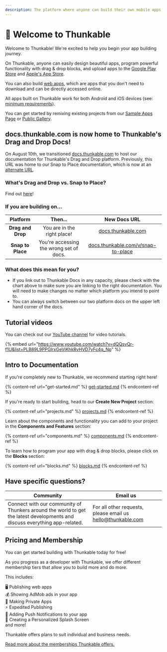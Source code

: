 ```yaml
---
description: The platform where anyone can build their own mobile apps.
---
```


# 👋 Welcome to Thunkable

Welcome to Thunkable! We're excited to help you begin your app building journey.

On Thunkable, anyone can easily design beautiful apps, program powerful functionality with drag & drop blocks, and upload apps to the [Google Play Store](publish-to-play-store-android.md) and [Apple's App Store](publish-to-app-store-ios/).

You can also build [web apps](https://docs.thunkable.com/publish-as-a-web-app-pro), which are apps that you don't need to download and can be directly accessed online.&#x20;

All apps built on Thunkable work for both Android and iOS devices (see:[ minimum requirements](assets.md)).&#x20;

You can get started by remixing existing projects from our [Sample Apps Page](https://docs.thunkable.com/sample-apps) or [Public Gallery](https://docs.thunkable.com/public-gallery).

## docs.thunkable.com is now home to Thunkable's Drag and Drop Docs!

On August 10th, we transitioned [docs.thunkable.com](https://docs.thunkable.com) to host our documentation for Thunkable's Drag and Drop platform. Previously, this URL was home to our Snap to Place documentation, which is now at an [alternate URL](https://docs.thunkable.com/v/snap-to-place).

### **What's Drag and Drop vs. Snap to Place?**

Find out [here](https://docs.thunkable.com/v/snap-to-place/)!

### **If you are building on...**

|      Platform     |                  Then...                 |                                                  New Docs URL                                                 |
| :---------------: | :--------------------------------------: | :-----------------------------------------------------------------------------------------------------------: |
| **Drag and Drop** |        You are in the right place!       |                                [docs.thunkable.com](https://docs.thunkable.com)                               |
| **Snap to Place** | You're accessing the wrong set of docs.  | [docs.thunkable.com/v/snap-to-place](https://app.gitbook.com/o/-LAn5sG4mFK2i\_t-TiD1/s/Ue3rgJfvQYLrpDR1HfWv/) |

### **What does this mean for you?**

* If you link out to Thunkable Docs in any capacity, please check with the chart above to make sure you are linking to the right documentation. You will need to make changes no matter which platform you intend to point to.
* You can always switch between our two platform docs on the upper left hand corner of the docs.

## Tutorial videos

You can check out our [YouTube channel](https://www.youtube.com/channel/UCTVZRyybOCDBL2zLXSeQVsw) for video tutorials.

{% embed url="https://www.youtube.com/watch?v=dQQsvQr-f1U&list=PLB89L9PPGIrxGeViKhkRvHVD7yFc4q_Np" %}

## Intro to Documentation

If you're completely new to Thunkable, we recommend starting right here!

{% content-ref url="get-started.md" %}
[get-started.md](get-started.md)
{% endcontent-ref %}

If you're ready to start building, head to our **Create New Project** section:

{% content-ref url="projects.md" %}
[projects.md](projects.md)
{% endcontent-ref %}

Learn about the components and functionality you can add to your project in the **Components and Features** section:

{% content-ref url="components.md" %}
[components.md](components.md)
{% endcontent-ref %}

To learn how to program your app with drag & drop blocks, please click on the **Blocks** section:

{% content-ref url="blocks.md" %}
[blocks.md](blocks.md)
{% endcontent-ref %}

## Have specific questions?

| Community                                                                                                                  | Email us                                                                                  |
| -------------------------------------------------------------------------------------------------------------------------- | ----------------------------------------------------------------------------------------- |
| Connect with our community of Thunkers around the world to get the latest developments and discuss everything app-related. | For all other requests, please email us [hello@thunkable.com](mailto:hello@thunkable.com) |

## Pricing and Membership

You can get started building with Thunkable today for free!

As you progress as a developer with Thunkable, we offer different membership tiers that allow you to build more and do more.

This includes:

🖥️ Publishing web apps\
💰 Showing AdMob ads in your app\
🙈 Making Private Apps\
⚡ Expedited Publishing\
📢 Adding Push Notifications to your app\
📱 Creating a Personalized Splash Screen\
and more!

Thunkable offers plans to suit individual and business needs.

[Read more about the memberships Thunkable offers.](https://thunkable.com/#/pricing)
